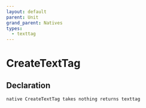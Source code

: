 ```yaml
---
layout: default
parent: Unit
grand_parent: Natives
types:
  - texttag
---
```


# CreateTextTag

## Declaration

```
native CreateTextTag takes nothing returns texttag
```